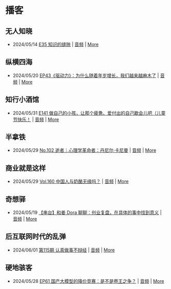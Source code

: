 # 播客

## 无人知晓
- 2024/05/14 [E35 知识的缝隙](https://www.xiaoyuzhoufm.com/episode/664300e4251bd96e6c2e57a6) | [音频](https://dts-api.xiaoyuzhoufm.com/track/611719d3cb0b82e1df0ad29e/664300e4251bd96e6c2e57a6/media.xyzcdn.net/lh9O4fFXBeTFewumXHcn1_3gvaWG.m4a) | [More](channels/%E6%97%A0%E4%BA%BA%E7%9F%A5%E6%99%93.md)

## 纵横四海
- 2024/05/20 [EP43《驱动力》：为什么随着年岁增长，我们越来越麻木了](https://www.ximalaya.com/sound/729875502) | [音频](https://audio.xmcdn.com/storages/1468-audiofreehighqps/57/D5/GKwRINsKILkNBmzH4wLVsCxk.m4a) | [More](channels/%E7%BA%B5%E6%A8%AA%E5%9B%9B%E6%B5%B7.md)

## 知行小酒馆
- 2024/05/31 [E141 做自己的小孩，让那个疲惫、爱付出的自己歇会儿吧（儿童节快乐！](https://www.xiaoyuzhoufm.com/episode/66597d9194977a26ef39080d) | [音频](https://dts-api.xiaoyuzhoufm.com/track/6013f9f58e2f7ee375cf4216/66597d9194977a26ef39080d/media.xyzcdn.net/liJvOgeWOvVd36aoMuFIF1kp8cDA.m4a) | [More](channels/%E7%9F%A5%E8%A1%8C%E5%B0%8F%E9%85%92%E9%A6%86.md)

## 半拿铁
- 2024/05/29 [No.102 ️ 逝者｜心理学革命者：丹尼尔·卡尼曼](https://www.ximalaya.com/sound/731776592) | [音频](https://dl.wavpub.com/item/227_31599263_8379.m4a) | [More](channels/%E5%8D%8A%E6%8B%BF%E9%93%81.md)

## 商业就是这样
- 2024/05/29 [Vol.160 中国人与奶酪无缘吗？](https://www.ximalaya.com/sound/731789313) | [音频](https://audio.xmcdn.com/storages/48a1-audiofreehighqps/28/B7/GKwRIDoKLPDCARWqwgLaLP2q.m4a) | [More](channels/%E5%95%86%E4%B8%9A%E5%B0%B1%E6%98%AF%E8%BF%99%E6%A0%B7.md)

## 奇想驿
- 2024/05/19 [【串台】和姜 Dora 聊聊：创业复盘，在具体的事中找到意义](https://www.xiaoyuzhoufm.com/episode/664962d382b428eafd844366) | [音频](https://dts-api.xiaoyuzhoufm.com/track/6034daea97755b8fc9c66480/664962d382b428eafd844366/media.xyzcdn.net/llloyy2KoUURla1cgosxmkenwwHw.m4a) | [More](channels/%E5%A5%87%E6%83%B3%E9%A9%BF.md)

## 后互联网时代的乱弹
- 2024/06/01 [第115期 认真做事不辩经](https://hosting.wavpub.cn/pie/ep115/) | [音频](https://tk.wavpub.com/WPDL_qfuCsjzmrBgjhLNknTNebtuAThPyDBDMGuuCxrGYsqDkfbGnyxzXXhwPzx-9b.mp3) | [More](channels/%E5%90%8E%E4%BA%92%E8%81%94%E7%BD%91%E6%97%B6%E4%BB%A3%E7%9A%84%E4%B9%B1%E5%BC%B9.md)

## 硬地骇客
- 2024/05/28 [EP61 国产大模型的降价竞赛：是不是卷王之争？](https://www.xiaoyuzhoufm.com/episode/6655c43f06bc73decbff744b) | [音频](https://dts-api.xiaoyuzhoufm.com/track/640ee2438be5d40013fe4a87/6655c43f06bc73decbff744b/media.xyzcdn.net/luuxF88Qni4G9kNbI4Agt0h_o2Ps.m4a) | [More](channels/%E7%A1%AC%E5%9C%B0%E9%AA%87%E5%AE%A2.md)

